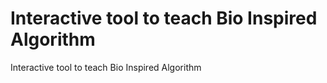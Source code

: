 # Interactive tool to teach Bio Inspired Algorithm
 Interactive tool to teach Bio Inspired Algorithm
